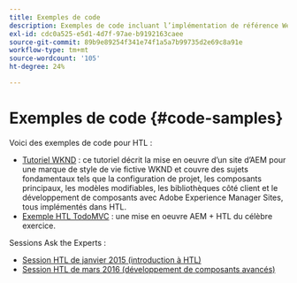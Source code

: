 ```yaml
---
title: Exemples de code
description: Exemples de code incluant l’implémentation de référence We.Retail
exl-id: cdc0a525-e5d1-4d7f-97ae-b9192163caee
source-git-commit: 89b9e89254f341e74f1a5a7b99735d2e69c8a91e
workflow-type: tm+mt
source-wordcount: '105'
ht-degree: 24%

---
```


# Exemples de code {#code-samples}

Voici des exemples de code pour HTL :

* [Tutoriel WKND](https://experienceleague.adobe.com/docs/experience-manager-learn/getting-started-wknd-tutorial-develop/overview.html)  : ce tutoriel décrit la mise en oeuvre d’un site d’AEM pour une marque de style de vie fictive WKND et couvre des sujets fondamentaux tels que la configuration de projet, les composants principaux, les modèles modifiables, les bibliothèques côté client et le développement de composants avec Adobe Experience Manager Sites, tous implémentés dans HTL.
* [Exemple HTL TodoMVC](https://github.com/Adobe-Marketing-Cloud/aem-sightly-sample-todomvc)  : une mise en oeuvre AEM + HTL du célèbre exercice.

Sessions Ask the Experts :

* [Session HTL de janvier 2015 (introduction à HTL)](http://scottsdigitalcommunity.blogspot.ca/2015/01/upcoming-sessions-of-ask-aem-community.html)
* [Session HTL de mars 2016 (développement de composants avancés)](http://scottsdigitalcommunity.blogspot.ca/2016/03/ask-aem-community-experts-deep-dive.html)
